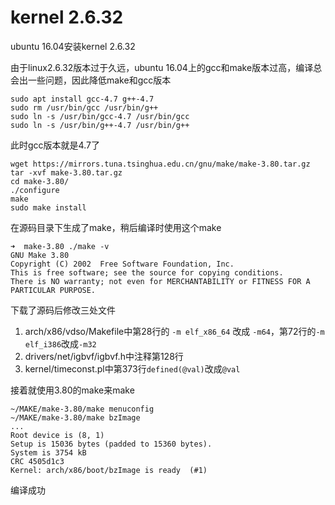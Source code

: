# kernel 2.6.32

ubuntu 16.04安装kernel 2.6.32

由于linux2.6.32版本过于久远，ubuntu 16.04上的gcc和make版本过高，编译总会出一些问题，因此降低make和gcc版本

```shell
sudo apt install gcc-4.7 g++-4.7
sudo rm /usr/bin/gcc /usr/bin/g++
sudo ln -s /usr/bin/gcc-4.7 /usr/bin/gcc
sudo ln -s /usr/bin/g++-4.7 /usr/bin/g++
```
此时gcc版本就是4.7了

```shell
wget https://mirrors.tuna.tsinghua.edu.cn/gnu/make/make-3.80.tar.gz
tar -xvf make-3.80.tar.gz
cd make-3.80/
./configure
make
sudo make install
```

在源码目录下生成了make，稍后编译时使用这个make

```shell
➜  make-3.80 ./make -v  
GNU Make 3.80
Copyright (C) 2002  Free Software Foundation, Inc.
This is free software; see the source for copying conditions.
There is NO warranty; not even for MERCHANTABILITY or FITNESS FOR A
PARTICULAR PURPOSE.
```

下载了源码后修改三处文件

1. arch/x86/vdso/Makefile中第28行的 `-m elf_x86_64` 改成 `-m64`，第72行的`-m elf_i386`改成`-m32`
2. drivers/net/igbvf/igbvf.h中注释第128行
3. kernel/timeconst.pl中第373行`defined(@val)`改成`@val`

接着就使用3.80的make来make

```shell
~/MAKE/make-3.80/make menuconfig
~/MAKE/make-3.80/make bzImage
...
Root device is (8, 1)
Setup is 15036 bytes (padded to 15360 bytes).
System is 3754 kB
CRC 4505d1c3
Kernel: arch/x86/boot/bzImage is ready  (#1)
```

编译成功